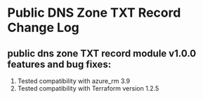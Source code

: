 # Public DNS Zone TXT Record Change Log
## public dns zone TXT record module v1.0.0 features and bug fixes:
1. Tested compatibility with azure_rm 3.9
2. Tested compatibility with Terraform version 1.2.5
